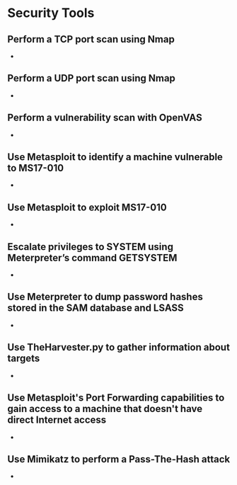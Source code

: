 # Security Tools

## Perform a TCP port scan using Nmap 
- 

## Perform a UDP port scan using Nmap 
- 

## Perform a vulnerability scan with OpenVAS	
- 

## Use Metasploit to identify a machine vulnerable to MS17-010  	
- 

## Use Metasploit to exploit MS17-010	
- 

## Escalate privileges to SYSTEM using Meterpreter’s command GETSYSTEM	
- 

## Use Meterpreter to dump password hashes stored in the SAM database and LSASS 	
- 


## Use TheHarvester.py to gather information about targets 	
- 

## Use Metasploit's Port Forwarding capabilities to gain access to a machine that doesn't have direct Internet access 	
- 


## Use Mimikatz to perform a Pass-The-Hash attack 
- 
